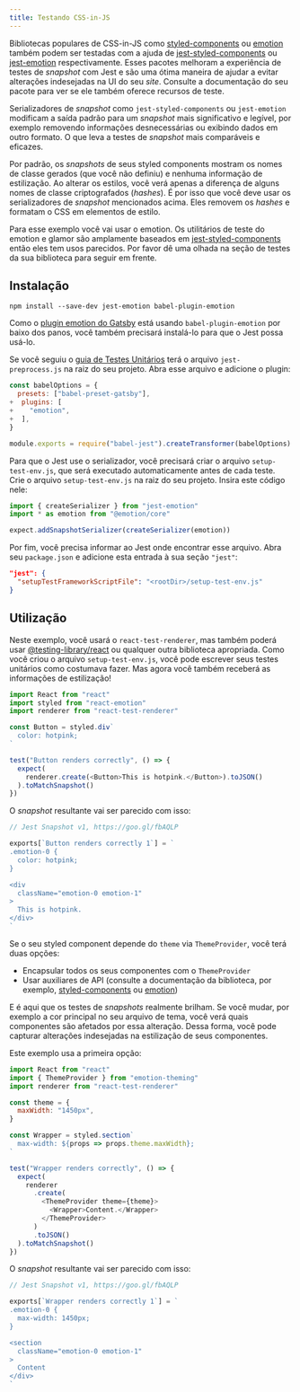 ```yaml
---
title: Testando CSS-in-JS
---
```


Bibliotecas populares de CSS-in-JS como [styled-components](https://github.com/styled-components/styled-components) ou [emotion](https://github.com/emotion-js/emotion) também podem ser testadas com a ajuda de [jest-styled-components](https://github.com/styled-components/jest-styled-components) ou [jest-emotion](https://github.com/emotion-js/emotion/tree/master/packages/jest-emotion) respectivamente. Esses pacotes melhoram a experiência de testes de _snapshot_ com Jest e são uma ótima maneira de ajudar a evitar alterações indesejadas na UI do seu _site_. Consulte a documentação do seu pacote para ver se ele também oferece recursos de teste.

Serializadores de _snapshot_ como `jest-styled-components` ou `jest-emotion` modificam a saída padrão para um _snapshot_ mais significativo e legível, por exemplo removendo informações desnecessárias ou exibindo dados em outro formato. O que leva a testes de _snapshot_ mais comparáveis ​​e eficazes.

Por padrão, os _snapshots_ de seus styled components mostram os nomes de classe gerados (que você não definiu) e nenhuma informação de estilização. Ao alterar os estilos, você verá apenas a diferença de alguns nomes de classe criptografados (_hashes_). É por isso que você deve usar os serializadores de _snapshot_ mencionados acima. Eles removem os _hashes_ e formatam o CSS em elementos de estilo.

Para esse exemplo você vai usar o emotion. Os utilitários de teste do emotion e glamor são amplamente baseados em [jest-styled-components](https://github.com/styled-components/jest-styled-components) então eles tem usos parecidos. Por favor dê uma olhada na seção de testes da sua biblioteca para seguir em frente.

## Instalação

```shell
npm install --save-dev jest-emotion babel-plugin-emotion
```

Como o [plugin emotion do Gatsby](/packages/gatsby-plugin-emotion/) está usando `babel-plugin-emotion` por baixo dos panos, você também precisará instalá-lo para que o Jest possa usá-lo.

Se você seguiu o [guia de Testes Unitários](/docs/unit-testing) terá o arquivo `jest-preprocess.js` na raiz do seu projeto. Abra esse arquivo e adicione o plugin:

```diff:title=jest-preprocess.js
const babelOptions = {
  presets: ["babel-preset-gatsby"],
+  plugins: [
+    "emotion",
+  ],
}

module.exports = require("babel-jest").createTransformer(babelOptions)
```
Para que o Jest use o serializador, você precisará criar o arquivo `setup-test-env.js`, que será executado automaticamente antes de cada teste. Crie o arquivo `setup-test-env.js` na raiz do seu projeto. Insira este código nele:

```js:title=setup-test-env.js
import { createSerializer } from "jest-emotion"
import * as emotion from "@emotion/core"

expect.addSnapshotSerializer(createSerializer(emotion))
```

Por fim, você precisa informar ao Jest onde encontrar esse arquivo. Abra seu `package.json` e adicione esta entrada à sua seção `"jest"`:

```json:title=package.json
"jest": {
  "setupTestFrameworkScriptFile": "<rootDir>/setup-test-env.js"
}
```

## Utilização

Neste exemplo, você usará o `react-test-renderer`, mas também poderá usar [@testing-library/react](/docs/testing-react-components) ou qualquer outra biblioteca apropriada. Como você criou o arquivo `setup-test-env.js`, você pode escrever seus testes unitários como costumava fazer. Mas agora você também receberá as informações de estilização!

```js:title=src/components/Button.test.js
import React from "react"
import styled from "react-emotion"
import renderer from "react-test-renderer"

const Button = styled.div`
  color: hotpink;
`

test("Button renders correctly", () => {
  expect(
    renderer.create(<Button>This is hotpink.</Button>).toJSON()
  ).toMatchSnapshot()
})
```

O _snapshot_ resultante vai ser parecido com isso:

```js
// Jest Snapshot v1, https://goo.gl/fbAQLP

exports[`Button renders correctly 1`] = `
.emotion-0 {
  color: hotpink;
}

<div
  className="emotion-0 emotion-1"
>
  This is hotpink.
</div>
`
```

Se o seu styled component depende do `theme` via `ThemeProvider`, você terá duas opções:

- Encapsular todos os seus componentes com o `ThemeProvider`
- Usar auxiliares de API (consulte a documentação da biblioteca, por exemplo, [styled-components](https://github.com/styled-components/jest-styled-components#theming) ou [emotion](https://github.com/emotion-js/emotion/tree/master/packages/emotion-theming#createbroadcast-function))

E é aqui que os testes de _snapshots_ realmente brilham. Se você mudar, por exemplo a cor principal no seu arquivo de tema, você verá quais componentes são afetados por essa alteração. Dessa forma, você pode capturar alterações indesejadas na estilização de seus componentes.

Este exemplo usa a primeira opção:

```js:title=src/components/Wrapper.test.js
import React from "react"
import { ThemeProvider } from "emotion-theming"
import renderer from "react-test-renderer"

const theme = {
  maxWidth: "1450px",
}

const Wrapper = styled.section`
  max-width: ${props => props.theme.maxWidth};
`

test("Wrapper renders correctly", () => {
  expect(
    renderer
      .create(
        <ThemeProvider theme={theme}>
          <Wrapper>Content.</Wrapper>
        </ThemeProvider>
      )
      .toJSON()
  ).toMatchSnapshot()
})
```

O _snapshot_ resultante vai ser parecido com isso:

```js
// Jest Snapshot v1, https://goo.gl/fbAQLP

exports[`Wrapper renders correctly 1`] = `
.emotion-0 {
  max-width: 1450px;
}

<section
  className="emotion-0 emotion-1"
>
  Content
</div>
`
```
